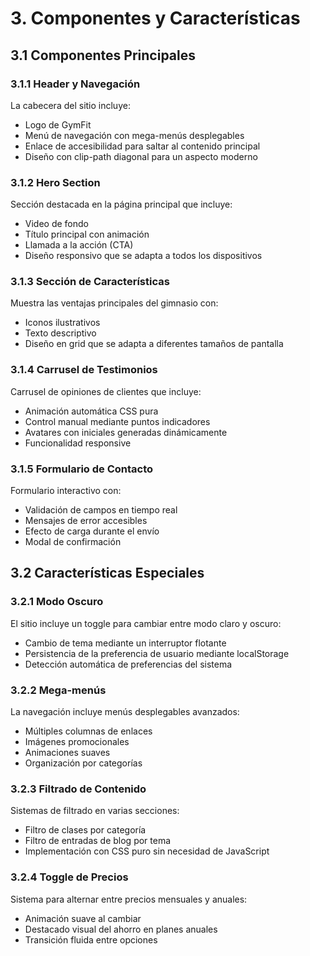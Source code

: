 # 3. Componentes y Características

## 3.1 Componentes Principales

### 3.1.1 Header y Navegación

La cabecera del sitio incluye:
- Logo de GymFit
- Menú de navegación con mega-menús desplegables
- Enlace de accesibilidad para saltar al contenido principal
- Diseño con clip-path diagonal para un aspecto moderno

### 3.1.2 Hero Section

Sección destacada en la página principal que incluye:
- Video de fondo
- Título principal con animación
- Llamada a la acción (CTA)
- Diseño responsivo que se adapta a todos los dispositivos

### 3.1.3 Sección de Características

Muestra las ventajas principales del gimnasio con:
- Iconos ilustrativos
- Texto descriptivo
- Diseño en grid que se adapta a diferentes tamaños de pantalla

### 3.1.4 Carrusel de Testimonios

Carrusel de opiniones de clientes que incluye:
- Animación automática CSS pura
- Control manual mediante puntos indicadores
- Avatares con iniciales generadas dinámicamente
- Funcionalidad responsive

### 3.1.5 Formulario de Contacto

Formulario interactivo con:
- Validación de campos en tiempo real
- Mensajes de error accesibles
- Efecto de carga durante el envío
- Modal de confirmación

## 3.2 Características Especiales

### 3.2.1 Modo Oscuro

El sitio incluye un toggle para cambiar entre modo claro y oscuro:
- Cambio de tema mediante un interruptor flotante
- Persistencia de la preferencia de usuario mediante localStorage
- Detección automática de preferencias del sistema

### 3.2.2 Mega-menús

La navegación incluye menús desplegables avanzados:
- Múltiples columnas de enlaces
- Imágenes promocionales
- Animaciones suaves
- Organización por categorías

### 3.2.3 Filtrado de Contenido

Sistemas de filtrado en varias secciones:
- Filtro de clases por categoría
- Filtro de entradas de blog por tema
- Implementación con CSS puro sin necesidad de JavaScript

### 3.2.4 Toggle de Precios

Sistema para alternar entre precios mensuales y anuales:
- Animación suave al cambiar
- Destacado visual del ahorro en planes anuales
- Transición fluida entre opciones
